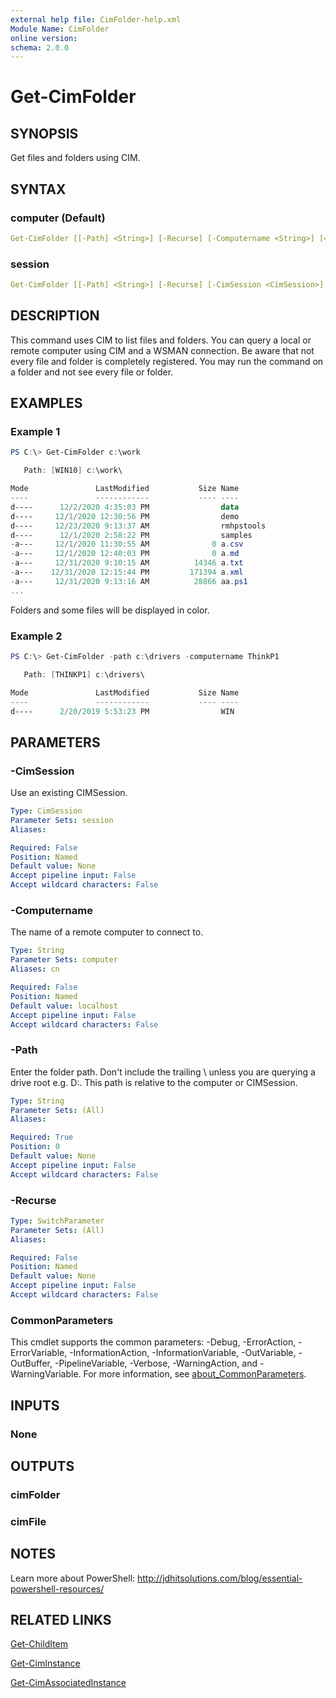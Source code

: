 ```yaml
---
external help file: CimFolder-help.xml
Module Name: CimFolder
online version:
schema: 2.0.0
---
```


# Get-CimFolder

## SYNOPSIS

Get files and folders using CIM.

## SYNTAX

### computer (Default)

```yaml
Get-CimFolder [[-Path] <String>] [-Recurse] [-Computername <String>] [<CommonParameters>]
```

### session

```yaml
Get-CimFolder [[-Path] <String>] [-Recurse] [-CimSession <CimSession>] [<CommonParameters>]
```

## DESCRIPTION

This command uses CIM to list files and folders. You can query a local or remote computer using CIM and a WSMAN connection. Be aware that not every file and folder is completely registered. You may run the command on a folder and not see every file or folder.

## EXAMPLES

### Example 1

```powershell
PS C:\> Get-CimFolder c:\work

   Path: [WIN10] c:\work\

Mode               LastModified           Size Name
----               ------------           ---- ----
d----      12/2/2020 4:35:03 PM                data
d----     12/1/2020 12:30:56 PM                demo
d----     12/23/2020 9:13:37 AM                rmhpstools
d----      12/1/2020 2:58:22 PM                samples
-a---     12/1/2020 11:30:55 AM              0 a.csv
-a---     12/1/2020 12:40:03 PM              0 a.md
-a---     12/31/2020 9:10:15 AM          14346 a.txt
-a---    12/31/2020 12:15:44 PM         171394 a.xml
-a---     12/31/2020 9:13:16 AM          28866 aa.ps1
...
```

Folders and some files will be displayed in color.

### Example 2

```powershell
PS C:\> Get-CimFolder -path c:\drivers -computername ThinkP1

   Path: [THINKP1] c:\drivers\

Mode               LastModified           Size Name
----               ------------           ---- ----
d----      2/20/2019 5:53:23 PM                WIN
```

## PARAMETERS

### -CimSession

Use an existing CIMSession.

```yaml
Type: CimSession
Parameter Sets: session
Aliases:

Required: False
Position: Named
Default value: None
Accept pipeline input: False
Accept wildcard characters: False
```

### -Computername

The name of a remote computer to connect to.

```yaml
Type: String
Parameter Sets: computer
Aliases: cn

Required: False
Position: Named
Default value: localhost
Accept pipeline input: False
Accept wildcard characters: False
```

### -Path

Enter the folder path. Don't include the trailing \ unless you are querying a drive root e.g. D:\. This path is relative to the computer or CIMSession.

```yaml
Type: String
Parameter Sets: (All)
Aliases:

Required: True
Position: 0
Default value: None
Accept pipeline input: False
Accept wildcard characters: False
```

### -Recurse

```yaml
Type: SwitchParameter
Parameter Sets: (All)
Aliases:

Required: False
Position: Named
Default value: None
Accept pipeline input: False
Accept wildcard characters: False
```

### CommonParameters

This cmdlet supports the common parameters: -Debug, -ErrorAction, -ErrorVariable, -InformationAction, -InformationVariable, -OutVariable, -OutBuffer, -PipelineVariable, -Verbose, -WarningAction, and -WarningVariable. For more information, see [about_CommonParameters](http://go.microsoft.com/fwlink/?LinkID=113216).

## INPUTS

### None

## OUTPUTS

### cimFolder

### cimFile

## NOTES

Learn more about PowerShell: http://jdhitsolutions.com/blog/essential-powershell-resources/

## RELATED LINKS

[Get-ChildItem]()

[Get-CimInstance]()

[Get-CimAssociatedInstance]()
